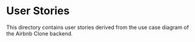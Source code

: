 # User Stories
This directory contains user stories derived from the use case diagram of the Airbnb Clone backend.
